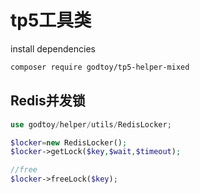 # tp5工具类


install dependencies 
``` bash
composer require godtoy/tp5-helper-mixed
```



## Redis并发锁



```php
use godtoy/helper/utils/RedisLocker;

$locker=new RedisLocker();
$locker->getLock($key,$wait,$timeout);

//free
$locker->freeLock($key);
```